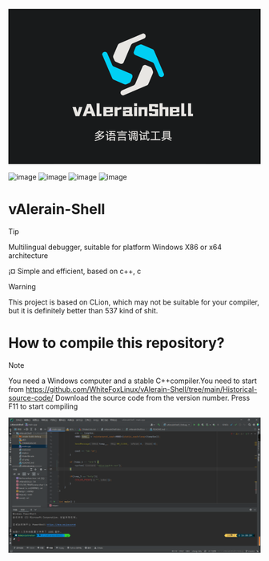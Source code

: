 ![](https://github.com/WhiteFoxLinux/vAlerain-Shell/blob/main/ico/vAlerain.png)

![image](https://img.shields.io/badge/Windows-tool-blue)
![image](https://img.shields.io/badge/Windows-vAlerian-gree)
![image](https://img.shields.io/badge/Windows-Ark-blue)
![image](https://img.shields.io/badge/Windows-Shell-blue)

# vAlerain-Shell

> [!TIP]
> Multilingual debugger, suitable for platform Windows X86 or x64 architecture

¡¤ Simple and efficient, based on c++, c

> [!WARNING]  
> This project is based on CLion, which may not be suitable for your compiler, but it is definitely better than 537 kind of shit.

# How to compile this repository?
> [!NOTE]  
> You need a Windows computer and a stable C++compiler.You need to start from https://github.com/WhiteFoxLinux/vAlerain-Shell/tree/main/Historical-source-code/ Download the source code from the version number. Press F11 to start compiling

![](https://github.com/WhiteFoxLinux/vAlerain-Shell-Pro/blob/master/q1.png)
